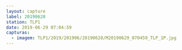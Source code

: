 ```yaml
---
layout: capture
label: 20190628
station: TLP1
date: 2019-06-29 07:04:59
capturas:
  - imagem: TLP1/2019/201906/20190628/M20190629_070459_TLP_1P.jpg
---
```

